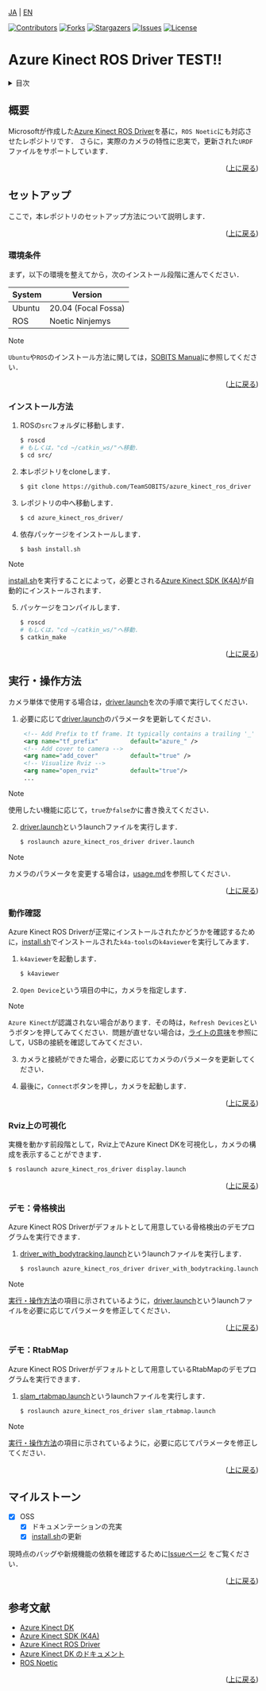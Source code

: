 <a name="readme-top"></a>

[JA](README.md) | [EN](README.en.md)

[![Contributors][contributors-shield]][contributors-url]
[![Forks][forks-shield]][forks-url]
[![Stargazers][stars-shield]][stars-url]
[![Issues][issues-shield]][issues-url]
[![License][license-shield]][license-url]

# Azure Kinect ROS Driver TEST!!

<!-- 目次 -->
<details>
  <summary>目次</summary>
  <ol>
    <li>
      <a href="#概要">概要</a>
    </li>
    <li>
      <a href="#環境構築">環境構築</a>
      <ul>
        <li><a href="#環境条件">環境条件</a></li>
        <li><a href="#インストール方法">インストール方法</a></li>
      </ul>
    </li>
    <li>
    　<a href="#実行操作方法">実行・操作方法</a>
      <ul>
        <li><a href="#動作確認">動作確認</a></li>
        <li><a href="#Rviz上の可視化">Rviz上の可視化</a></li>
        <li><a href="#デモ骨格検出">デモ：骨格検出</a></li>
        <li><a href="#デモRtabMap">デモ：RtabMap</a></li>
      </ul>
    </li>
    <li>
    <li><a href="#マイルストーン">マイルストーン</a></li>
    <!-- <li><a href="#contributing">Contributing</a></li> -->
    <!-- <li><a href="#license">License</a></li> -->
    <li><a href="#参考文献">参考文献</a></li>
  </ol>
</details>



<!-- レポジトリの概要 -->
## 概要

Microsoftが作成した[Azure Kinect ROS Driver](https://github.com/microsoft/Azure_Kinect_ROS_Driver)を基に，`ROS Noetic`にも対応させたレポジトリです．
さらに，実際のカメラの特性に忠実で，更新された`URDF`ファイルをサポートしています．

<p align="right">(<a href="#readme-top">上に戻る</a>)</p>



<!-- セットアップ -->
## セットアップ

ここで，本レポジトリのセットアップ方法について説明します．

<p align="right">(<a href="#readme-top">上に戻る</a>)</p>


### 環境条件

まず，以下の環境を整えてから，次のインストール段階に進んでください．

| System  | Version |
| ------------- | ------------- |
| Ubuntu | 20.04 (Focal Fossa) |
| ROS | Noetic Ninjemys |

> [!NOTE]
> `Ubuntu`や`ROS`のインストール方法に関しては，[SOBITS Manual](https://github.com/TeamSOBITS/sobits_manual#%E9%96%8B%E7%99%BA%E7%92%B0%E5%A2%83%E3%81%AB%E3%81%A4%E3%81%84%E3%81%A6)に参照してください．

<p align="right">(<a href="#readme-top">上に戻る</a>)</p>


### インストール方法

1. ROSの`src`フォルダに移動します．
   ```sh
   $ roscd
   # もしくは，"cd ~/catkin_ws/"へ移動．
   $ cd src/
   ```
2. 本レポジトリをcloneします．
   ```sh
   $ git clone https://github.com/TeamSOBITS/azure_kinect_ros_driver
   ```
3. レポジトリの中へ移動します．
   ```sh
   $ cd azure_kinect_ros_driver/
   ```
4. 依存パッケージをインストールします．
   ```sh
   $ bash install.sh
   ```

> [!NOTE]
> [install.sh](install.sh)を実行することによって，必要とされる[Azure Kinect SDK (K4A)](https://github.com/microsoft/Azure-Kinect-Sensor-SDK)が自動的にインストールされます．

5. パッケージをコンパイルします．
   ```sh
   $ roscd
   # もしくは，"cd ~/catkin_ws/"へ移動．
   $ catkin_make
   ```

<p align="right">(<a href="#readme-top">上に戻る</a>)</p>


<!-- 実行・操作方法 -->
## 実行・操作方法

カメラ単体で使用する場合は，[driver.launch](launch/driver.launch)を次の手順で実行してください．


1. 必要に応じて[driver.launch](launch/driver.launch)のパラメータを更新してください．
   ```xml
    <!-- Add Prefix to tf frame. It typically contains a trailing '_' unless empty. -->
    <arg name="tf_prefix"         default="azure_" />
    <!-- Add cover to camera -->
    <arg name="add_cover"         default="true" />
    <!-- Visualize Rviz -->
    <arg name="open_rviz"         default="true"/>
    ...
   ```

> [!NOTE]
> 使用したい機能に応じて，`true`か`false`かに書き換えてください．

2. [driver.launch](launch/driver.launch)というlaunchファイルを実行します．
   ```sh
   $ roslaunch azure_kinect_ros_driver driver.launch
   ```

> [!NOTE]
> カメラのパラメータを変更する場合は，[usage.md](docs/usage.md)を参照してください．

<p align="right">(<a href="#readme-top">上に戻る</a>)</p>


### 動作確認

Azure Kinect ROS Driverが正常にインストールされたかどうかを確認するために，[install.sh](install.sh)でインストールされた`k4a-tools`の`k4aviewer`を実行してみます．

1. `k4aviewer`を起動します．
    ```sh
    $ k4aviewer
    ```

2. `Open Device`という項目の中に，カメラを指定します．

> [!NOTE]
> `Azure Kinect`が認識されない場合があります．その時は，`Refresh Devices`というボタンを押してみてください．問題が直せない場合は，[ライトの意味](https://learn.microsoft.com/ja-jp/azure/kinect-dk/hardware-specification#what-does-the-light-mean)を参照にして，USBの接続を確認してみてください．

3. カメラと接続ができた場合，必要に応じてカメラのパラメータを更新してください．

4. 最後に，`Connect`ボタンを押し，カメラを起動します．

<p align="right">(<a href="#readme-top">上に戻る</a>)</p>


### Rviz上の可視化
実機を動かす前段階として，Rviz上でAzure Kinect DKを可視化し，カメラの構成を表示することができます．

```sh
$ roslaunch azure_kinect_ros_driver display.launch
```

<p align="right">(<a href="#readme-top">上に戻る</a>)</p>


### デモ：骨格検出

Azure Kinect ROS Driverがデフォルトとして用意している骨格検出のデモプログラムを実行できます．

1. [driver_with_bodytracking.launch](launch/driver_with_bodytracking.launch)というlaunchファイルを実行します．
    ```sh
    $ roslaunch azure_kinect_ros_driver driver_with_bodytracking.launch
    ```

> [!NOTE]
> [実行・操作方法](#実行・操作方法)の項目に示されているように，[driver.launch](launch/driver.launch)というlaunchファイルを必要に応じてパラメータを修正してください．

<p align="right">(<a href="#readme-top">上に戻る</a>)</p>


### デモ：RtabMap

Azure Kinect ROS Driverがデフォルトとして用意しているRtabMapのデモプログラムを実行できます．

1. [slam_rtabmap.launch](launch/slam_rtabmap.launch)というlaunchファイルを実行します．
    ```sh
    $ roslaunch azure_kinect_ros_driver slam_rtabmap.launch
    ```

> [!NOTE]
> [実行・操作方法](#実行・操作方法)の項目に示されているように，必要に応じてパラメータを修正してください．

<p align="right">(<a href="#readme-top">上に戻る</a>)</p>


<!-- マイルストーン -->
## マイルストーン

- [x] OSS
    - [x] ドキュメンテーションの充実
    - [x] [install.sh](install.sh)の更新

現時点のバッグや新規機能の依頼を確認するために[Issueページ][license-url] をご覧ください．

<p align="right">(<a href="#readme-top">上に戻る</a>)</p>


<!-- CONTRIBUTING -->
<!-- ## Contributing

Contributions are what make the open source community such an amazing place to learn, inspire, and create. Any contributions you make are **greatly appreciated**.

If you have a suggestion that would make this better, please fork the repo and create a pull request. You can also simply open an issue with the tag "enhancement".
Don't forget to give the project a star! Thanks again!

1. Fork the Project
2. Create your Feature Branch (`git checkout -b feature/AmazingFeature`)
3. Commit your Changes (`git commit -m 'Add some AmazingFeature'`)
4. Push to the Branch (`git push origin feature/AmazingFeature`)
5. Open a Pull Request

<p align="right">(<a href="#readme-top">上に戻る</a>)</p> -->


<!-- LICENSE -->
<!-- ## License

Distributed under the MIT License. See `LICENSE.txt` for more NOTErmation.

<p align="right">(<a href="#readme-top">上に戻る</a>)</p> -->


<!-- 参考文献 -->
## 参考文献

* [Azure Kinect DK](https://azure.microsoft.com/ja-jp/products/kinect-dk)
* [Azure Kinect SDK (K4A)](https://github.com/microsoft/Azure-Kinect-Sensor-SDK)
* [Azure Kinect ROS Driver](https://github.com/microsoft/Azure_Kinect_ROS_Driver)
* [Azure Kinect DK のドキュメント](https://learn.microsoft.com/ja-jp/azure/kinect-dk/)
* [ROS Noetic](http://wiki.ros.org/noetic)

<p align="right">(<a href="#readme-top">上に戻る</a>)</p>



<!-- MARKDOWN LINKS & IMAGES -->
<!-- https://www.markdownguide.org/basic-syntax/#reference-style-links -->
[contributors-shield]: https://img.shields.io/github/contributors/TeamSOBITS/azure_kinect_ros_driver.svg?style=for-the-badge
[contributors-url]: https://github.com/TeamSOBITS/azure_kinect_ros_driver/graphs/contributors
[forks-shield]: https://img.shields.io/github/forks/TeamSOBITS/azure_kinect_ros_driver.svg?style=for-the-badge
[forks-url]: https://github.com/TeamSOBITS/azure_kinect_ros_driver/network/members
[stars-shield]: https://img.shields.io/github/stars/TeamSOBITS/azure_kinect_ros_driver.svg?style=for-the-badge
[stars-url]: https://github.com/TeamSOBITS/azure_kinect_ros_driver/stargazers
[issues-shield]: https://img.shields.io/github/issues/TeamSOBITS/azure_kinect_ros_driver.svg?style=for-the-badge
[issues-url]: https://github.com/TeamSOBITS/azure_kinect_ros_driver/issues
[license-shield]: https://img.shields.io/github/license/TeamSOBITS/azure_kinect_ros_driver.svg?style=for-the-badge
[license-url]: LICENSE
